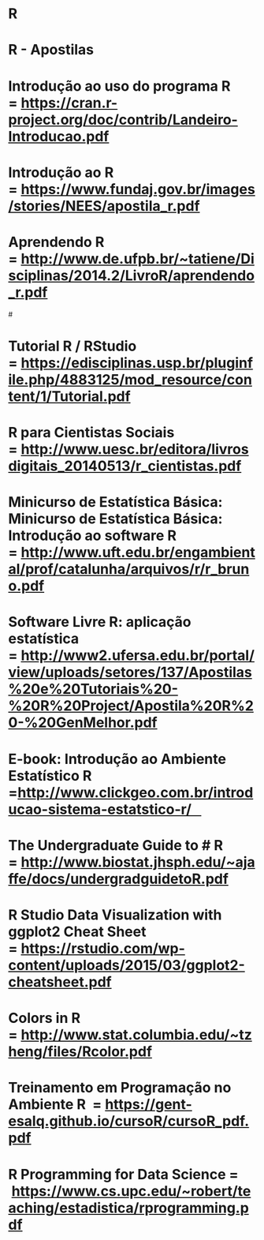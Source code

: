 # R
# 
# R - Apostilas
#
# Introdução ao uso do programa R  = https://cran.r-project.org/doc/contrib/Landeiro-Introducao.pdf
#
# Introdução ao R = https://www.fundaj.gov.br/images/stories/NEES/apostila_r.pdf
#
# Aprendendo R = http://www.de.ufpb.br/~tatiene/Disciplinas/2014.2/LivroR/aprendendo_r.pdf
#  
# Tutorial R / RStudio  = https://edisciplinas.usp.br/pluginfile.php/4883125/mod_resource/content/1/Tutorial.pdf
#
# R para Cientistas Sociais = http://www.uesc.br/editora/livrosdigitais_20140513/r_cientistas.pdf
#
# Minicurso de Estatística Básica: Minicurso de Estatística Básica:  Introdução ao software R  = http://www.uft.edu.br/engambiental/prof/catalunha/arquivos/r/r_bruno.pdf
#
# Software Livre R: aplicação estatística  = http://www2.ufersa.edu.br/portal/view/uploads/setores/137/Apostilas%20e%20Tutoriais%20-%20R%20Project/Apostila%20R%20-%20GenMelhor.pdf
#
# E-book: Introdução ao Ambiente Estatístico R =http://www.clickgeo.com.br/introducao-sistema-estatstico-r/    
#
# The Undergraduate Guide to # R  = http://www.biostat.jhsph.edu/~ajaffe/docs/undergradguidetoR.pdf
#
# R Studio Data Visualization with ggplot2 Cheat Sheet  = https://rstudio.com/wp-content/uploads/2015/03/ggplot2-cheatsheet.pdf
#
# Colors in R  = http://www.stat.columbia.edu/~tzheng/files/Rcolor.pdf
#
# Treinamento em Programação no Ambiente R  = https://gent-esalq.github.io/cursoR/cursoR_pdf.pdf
#
# R Programming for Data Science =   https://www.cs.upc.edu/~robert/teaching/estadistica/rprogramming.pdf
#
